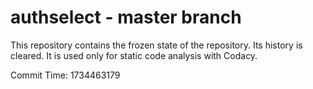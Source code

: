 # authselect - master branch

This repository contains the frozen state of the repository.
Its history is cleared. It is used only for static code
analysis with Codacy.

Commit Time: 1734463179